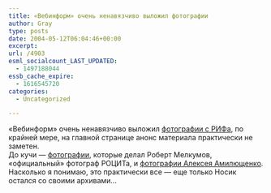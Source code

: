 ```yaml
---
title: «Вебинформ» очень ненавязчиво выложил фотографии
author: Gray
type: posts
date: 2004-05-12T06:04:46+00:00
excerpt:
url: /4903
esml_socialcount_LAST_UPDATED:
  - 1497188044
essb_cache_expire:
  - 1616545720
categories:
  - Uncategorized

---
```








&#171;Вебинформ&#187; очень ненавязчиво выложил <a href="http://www.webinform.ru/reports/1096.html" target="_blank">фотографии с РИФа</a>, по крайней мере, на главной странице анонс материала практически не заметен.  
До кучи &#8212; <a href="http://public.fotki.com/robsonrus/rif/rif_2004/" target="_blank">фотографии</a>, которые делал Роберт Мелкумов, &#171;официальный&#187; фотограф РОЦИТа, и <a href="http://community.webshots.com/album/140747502HEgNxi" target="_blank">фотографии Алексея Амилющенко</a>. Насколько я понимаю, это практически все &#8212; еще только Носик остался со своими архивами&#8230;